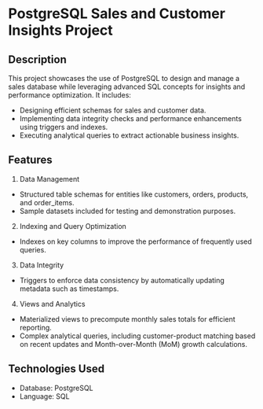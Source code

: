 # PostgreSQL Sales and Customer Insights Project

## Description

This project showcases the use of PostgreSQL to design and manage a sales database while leveraging advanced SQL concepts for insights and performance optimization. It includes:
  - Designing efficient schemas for sales and customer data.
  - Implementing data integrity checks and performance enhancements using triggers and indexes.
  - Executing analytical queries to extract actionable business insights.

## Features

1. Data Management
- Structured table schemas for entities like customers, orders, products, and order_items.
- Sample datasets included for testing and demonstration purposes.
2. Indexing and Query Optimization
-	Indexes on key columns to improve the performance of frequently used queries.
3. Data Integrity
-	Triggers to enforce data consistency by automatically updating metadata such as timestamps.
4. Views and Analytics
-	Materialized views to precompute monthly sales totals for efficient reporting.
-	Complex analytical queries, including customer-product matching based on recent updates and Month-over-Month (MoM) growth calculations.

## Technologies Used

-	Database: PostgreSQL
-	Language: SQL

